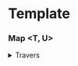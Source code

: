 # Template
### Map <T, U>
<details>
    <summary>Travers</summary>

        ```java
        Map<? super Object, String> errors = new HashMap<>();
    
        String string = "error";
        InputStream inputStream = InputStream.nullInputStream();
        errors.put(inputStream, "This is inputstream");
        errors.put(string, "This is String");
        
        for (var entry : map.entrySet()) {
            System.out.println(entry.getKey() + "/" + entry.getValue());
        }
        ```
</details>
